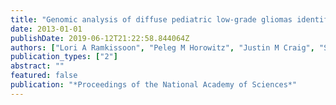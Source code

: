 ```yaml
---
title: "Genomic analysis of diffuse pediatric low-grade gliomas identifies recurrent oncogenic truncating rearrangements in the transcription factor MYBL1"
date: 2013-01-01
publishDate: 2019-06-12T21:22:58.844064Z
authors: ["Lori A Ramkissoon", "Peleg M Horowitz", "Justin M Craig", "Shakti H Ramkissoon", "Benjamin E Rich", "Steven E Schumacher", "Aaron McKenna", "Michael S Lawrence", "Guillaume Bergthold", "Priscilla K Brastianos", " others"]
publication_types: ["2"]
abstract: ""
featured: false
publication: "*Proceedings of the National Academy of Sciences*"
---
```


